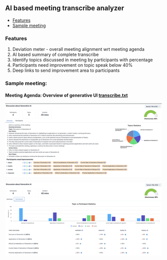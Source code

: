 ## AI based meeting transcribe analyzer
* [Features](##features)
* [Sample meeting](##samplemeeting)

### Features
1. Deviation meter - overall meeting alignment wrt meeting agenda
2. AI based summary of complete transcribe
3. Identify topics discussed in meeting by participants with percentage
4. Participants need improvement on topic speak below 40%
5. Deep links to send improvement area to participants

### Sample meeting:
#### Meeting Agenda: Overview of generative UI [transcribe.txt](./docs/sample-meetings/Discussion%20about%20Generative%20AI.txt)

![Summary tab](./docs/sample-meetings/Summary.png?raw=true "Summary")

![Participants tab](./docs/sample-meetings/Participants.png?raw=true "Participants")
